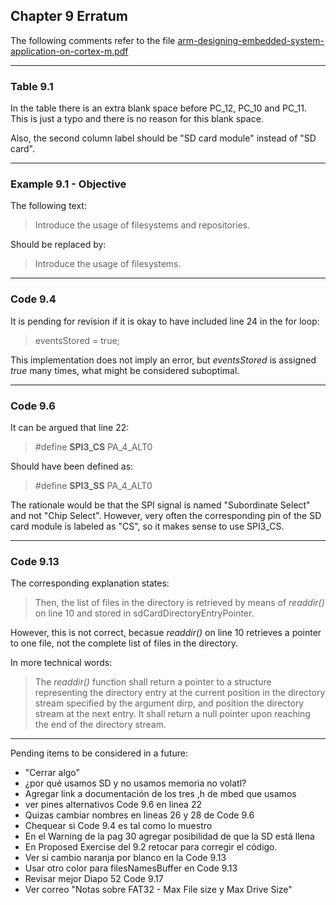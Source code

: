 ## Chapter 9 Erratum

The following comments refer to the file [arm-designing-embedded-system-application-on-cortex-m.pdf](https://armkeil.blob.core.windows.net/developer/Files/pdf/ebook/arm-designing-embedded-system-application-cortex-m.pdf)

---

### Table 9.1

In the table there is an extra blank space before PC_12, PC_10 and PC_11. This is just a typo and there is no reason for this blank space.

Also, the second column label should be "SD card module" instead of "SD card".

---

### Example 9.1 - Objective

The following text:

> Introduce the usage of filesystems and repositories.

Should be replaced by:

> Introduce the usage of filesystems.

---

### Code 9.4

It is pending for revision if it is okay to have included line 24 in the for loop:

> eventsStored = true;

This implementation does not imply an error, but *eventsStored* is assigned *true* many times, what might be considered suboptimal.

---

### Code 9.6

It can be argued that line 22:

> #define **SPI3_CS** PA_4_ALT0

Should have been defined as:

> #define **SPI3_SS** PA_4_ALT0

The rationale would be that the SPI signal is named "Subordinate Select" and not "Chip Select". However, very often the corresponding pin of the SD card module is labeled as "CS", so it makes sense to use SPI3_CS.

---

### Code 9.13

The corresponding explanation states:

> Then, the list of files in the directory is retrieved by means of *readdir()* on line 10 and stored in sdCardDirectoryEntryPointer.

However, this is not correct, becasue *readdir()* on line 10 retrieves a pointer to one file, not the complete list of files in the directory.

In more technical words:

> The *readdir()* function shall return a pointer to a structure representing the directory entry at the current position in the directory stream specified by the argument dirp, and position the directory stream at the next entry. It shall return a null pointer upon reaching the end of the directory stream.

---

Pending items to be considered in a future:

- "Cerrar algo"
- ¿por qué usamos SD y no usamos memoria no volatl?
- Agregar link a documentación de los tres ,h de mbed que usamos
- ver pines alternativos Code 9.6 en linea 22
- Quizas cambiar nombres en lineas 26 y 28 de Code 9.6
- Chequear si Code 9.4 es tal como lo muestro
- En el Warning de la pag 30 agregar posibilidad de que la SD está llena
- En Proposed Exercise del 9.2 retocar para corregir el código.
- Ver si cambio naranja por blanco en la Code 9.13
- Usar otro color para filesNamesBuffer en Code 9.13
- Revisar mejor Diapo 52 Code 9.17
- Ver correo "Notas sobre FAT32 - Max File size y Max Drive Size"
